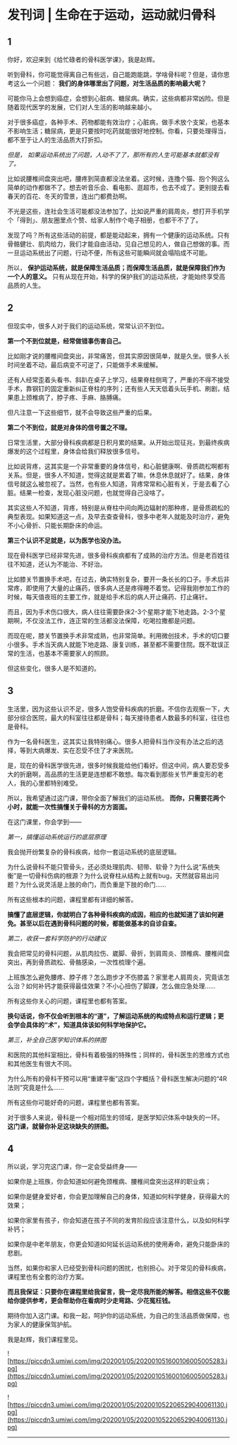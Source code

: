 # 发刊词 | 生命在于运动，运动就归骨科

##  1 

你好，欢迎来到《给忙碌者的骨科医学课》，我是赵辉。

听到骨科，你可能觉得离自己有些远，自己能跑能跳，学啥骨科呢？但是，请你思考这么一个问题： **我们的身体哪里出了问题，对生活品质的影响最大呢？**

可能你马上会想到癌症，会想到心脏病、糖尿病。确实，这些病都非常凶险。但是随着现代医学的发展，它们对人生活的影响越来越小。

对于很多癌症，各种手术、药物都能有效治疗；心脏病，做手术放个支架，也基本不影响生活；糖尿病，更是只要按时吃药就能很好地控制。你看，只要处理得当，都不至于让人的生活品质大打折扣。

 *但是，*  *如果运动系统出了问题，人动不了了，那所有的人生可能基本就都没有了。*

比如说腰椎间盘突出吧，腰疼到简直都没法坐着。这时候，连撸个猫、抱个狗这么简单的动作都做不了。想去听音乐会、看电影、逛超市，也去不成了。更别提去看春天的百花、冬天的雪景，连出门都费劲啊。

不光是这些，连社会生活可能都没法参加了。比如说严重的肩周炎，想打开手机学个「得到」、朋友圈里点个赞、给家人制作个电子相册，也都干不了了。

发现了吗？所有这些活动的前提，都是能动起来，拥有一个健康的运动系统。只有骨骼健壮、肌肉给力，我们才能自由活动，见自己想见的人，做自己想做的事。而一旦运动系统出了问题，行动不便，所有这些可能瞬间就会塌陷成不可能。

所以， **保护运动系统，就是保障生活品质；而保障生活品质，就是保障我们作为一个人的意义。** 只有从现在开始，科学的保护我们的运动系统，才能始终享受高品质的人生。

##  2 

但现实中，很多人对于我们的运动系统，常常认识不到位。

 **第一个不到位就是，经常做错事伤害自己。**

比如刚才说的腰椎间盘突出，非常痛苦，但其实原因很简单，就是久坐。很多人长时间坐着不动，最后病变不可逆了，只能做手术来缓解。

还有人经常歪着头看书、斜趴在桌子上学习，结果脊柱侧弯了，严重的不得不接受手术，靠钢钉的固定重新纠正脊柱的序列；还有些人天天低着头玩手机、刷剧，结果患上颈椎病了，脖子疼、手麻、胳膊痛。

但凡注意一下这些细节，就不会导致这些严重的后果。

 **第二个不到位，就是对身体的信号置之不理。**

日常生活里，大部分骨科疾病都是日积月累的结果。从开始出现征兆，到最终疾病爆发的这个过程里，身体会给我们释放很多信号。

比如说背疼，这其实是一个非常重要的身体信号，和心脏健康啊、骨质疏松啊都有关系。但是，很多人不知道，觉得这就是累着了嘛，休息休息就好了。结果，身体信号就这么被忽视了。当然，也有些人知道，背疼常常和心脏有关，于是去看了心脏。结果一检查，发现心脏没问题，也就觉得自己没啥了。

其实这些人不知道，背疼，特别是从脊柱中间向两边辐射的那种疼，是骨质疏松的典型表现。如果知道这一点，及早去查查骨科，很多中老年人就能及时治疗，避免不小心骨折、只能长期卧床的命运。

 **第三个认识不足就是，以为医学也没办法。**

现在骨科医学已经非常先进，很多骨科疾病都有了成熟的治疗方法。但是老百姓往往不知道，还认为不能治、不好治。

比如膝关节置换手术吧，在过去，确实特别复杂，要开一条长长的口子。手术后非常疼，即使用了大量的止痛药，很多病人还是疼得睡不着觉。记得我刚参加工作的时候，每天值夜班的主要工作，就是给手术后的病人开止痛药、打止痛针。

而且，因为手术伤口很大，病人往往需要卧床2-3个星期才能下地走路。2-3个星期啊，不仅没法工作，连正常的生活都没法保障，吃喝拉撒都是问题。

而现在呢，膝关节置换手术非常成熟，也非常简单。利用微创技术，手术的切口要小很多。手术当天病人就能下地走路、康复训练，甚至都不需要住院。既不耽误正常的生活，也基本不需要家人的照顾。

但这些变化，很多人是不知道的。

##  3 

生活里，因为这些认识不足，很多人饱受骨科疾病的折磨。不信你去观察一下，大部分综合医院，最大的科室往往都是骨科；每天接待患者人数最多的科室，往往也是骨科。

作为一名骨科医生，这其实让我特别痛心。很多人把骨科当作没有办法之后的选择，等到大病爆发、实在忍受不住了才来医院。

是，现在的骨科医学很先进，很多时候我能给他们看好。但这中间，病人要忍受多大的折磨啊，高品质的生活更是连想都不敢想。每次看到那些关节严重变形的老人，我的心里都特别难受。

所以，我希望通过这门课，带你全面了解我们的运动系统。 **而你，只需要花两个小时，就能一次性搞懂关于骨科的方方面面。**

在这门课里，你会学到——

 *第一，搞懂运动系统运行的底层原理*

我会抛开纷繁复杂的骨科疾病，给你一套运动系统的底层逻辑。

为什么说骨科不能只管骨头，还必须处理肌肉、韧带、软骨？为什么说“系统失衡”是一切骨科伤病的根源？为什么说脊柱从结构上就有bug，天然就容易出问题？为什么说灵活是上肢的命门，而负重是下肢的命门……

所有这些根本的问题，课程里都有详细的解答。

 **搞懂了底层逻辑，你就明白了各种骨科疾病的成因，相应的也就知道了该如何避免。甚至以后在遇到骨科问题的时候，都能做基本的自诊自查。**

 *第二，收获一套科学防护的行动建议*

我会把常见的骨科问题，从肌肉拉伤、崴脚、骨折，到肩周炎、颈椎病、腰椎间盘突出，再到骨质疏松、骨骼感染，一次性梳理个遍。

上班族怎么避免腰疼、脖子疼？怎么跑步才不伤膝盖？家里老人肩周炎，究竟该怎么治？如何补钙才能获得最佳效果？不小心扭伤了脚踝，怎么做应急处理……

所有这些你关心的问题，课程里也都有答案。

 **换句话说，你不仅会听到根本的“道”，了解运动系统的构成特点和运行逻辑；更会学会具体的“术”，知道具体该如何科学地保护它。**

 *第三，补全自己医学知识体系的拼图*

和医院的其他科室相比，骨科有着极强的特殊性；同样的，骨科医生的思维方式也和其他医生有很大不同。

为什么所有的骨科干预可以用“重建平衡”这四个字概括？骨科医生解决问题的“4R法则”究竟是什么……

所有这些你可能好奇的问题，课程里也都有答案。

对于很多人来说，骨科是一个相对陌生的领域，是医学知识体系中缺失的一环。 **这门课，就替你补足这块缺失的拼图。**

##  4 

所以说，学习完这门课，你一定会受益终身——

如果你是上班族，你会知道如何避免颈椎病、腰椎间盘突出这样的职业病；

如果你是健身爱好者，你会更加理解自己的身体，知道如何科学健身，获得最大的效果；

如果你家里有孩子，你会知道在孩子不同的发育阶段应该注意什么，以及如何科学补钙；

如果你是中老年朋友，你更会知道如何延长运动系统的使用寿命，避免只能卧床的悲剧。

当然，如果你和家人已经受到骨科问题的困扰，也别担心。对于常见的骨科疾病，课程里也有全套的治疗方案。

 **而且我保证：只要你在课程里给我留言，我一定尽我所能的解答。相信这些不仅能给你提供参考，更会帮助你在看病时少走弯路、少花冤枉钱。**

期待你加入这门课。和我一起，呵护你的运动系统，为自己的生活品质做保障，也为家人的健康保驾护航。

我是赵辉，我们课程里见。

![https://piccdn3.umiwi.com/img/202001/05/202001051600106005005283.jpg](https://piccdn3.umiwi.com/img/202001/05/202001051600106005005283.jpg)

![https://piccdn3.umiwi.com/img/202001/05/202001052206529040061130.jpg](https://piccdn3.umiwi.com/img/202001/05/202001052206529040061130.jpg)

---

